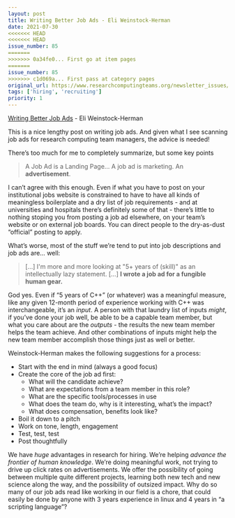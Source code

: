 ```yaml
---
layout: post
title: Writing Better Job Ads - Eli Weinstock-Herman
date: 2021-07-30
<<<<<<< HEAD
<<<<<<< HEAD
issue_number: 85
=======
>>>>>>> 0a34fe0... First go at item pages
=======
issue_number: 85
>>>>>>> c1d069a... First pass at category pages
original_url: https://www.researchcomputingteams.org/newsletter_issues/0085
tags: ['hiring', 'recruiting']
priority: 1
---
```


<!-- markdownlint-disable MD033 -->
<!-- markdownlint-disable MD041 -->
<!-- markdownlint-disable MD049 -->

[Writing Better Job Ads](http://www.tiernok.com/posts/2021/writing-better-job-ads/) - Eli Weinstock-Herman

This is a nice lengthy post on writing job ads.  And given what I see scanning job ads for research computing team managers, the advice is needed!

There’s too much for me to completely summarize, but some key points

> A Job Ad is a Landing Page… A job ad is marketing.  An **advertisement**.

I can’t agree with this enough.  Even if what you have to post on your institutional jobs website is constrained to have to have all kinds of meaningless boilerplate and a dry list of job requirements - and at universities and hospitals there’s definitely some of that - there’s little to nothing stoping you from posting a job ad elsewhere, on your team’s website or on external job boards.  You can direct people to the dry-as-dust “official” posting to apply.

What’s worse, most of the stuff we’re tend to put into job descriptions and job ads are… well:

> […]  I'm more and more looking at "5+ years of (skill)" as an intellectually lazy statement. […]
> **I wrote a job ad for a fungible human gear.**

God yes.  Even if “5 years of C++” (or whatever) was a meaningful measure, like any given 12-month period of experience working with C++ was interchangeable, it’s an *input*.  A person with that laundry list of inputs *might*, if you’ve done your job well, be able to be a capable team member, but what you care about are the *outputs* - the results the new team member helps the team achieve.  And other combinations of inputs might help the new team member accomplish those things just as well or better.

Weinstock-Herman makes the following suggestions for a process:

- Start with the end in mind (always a good focus)
- Create the core of the job ad first:
    - What will the candidate achieve?
    - What are expectations from a team member in this role?
    - What are the specific tools/processes in use
    - What does the team do, why is it interesting, what’s the impact?
    - What does compensation, benefits look like?
- Boil it down to a pitch
- Work on tone, length, engagement
- Test, test, test
- Post thoughtfully

We have *huge* advantages in research for hiring.  We’re helping *advance the frontier of human knowledge*.  We’re doing meaningful work, not trying to drive up click rates on advertisements.  We offer the possibility of going between multiple quite different projects, learning both new tech and new science along the way, and the possibility of outsized impact.  Why do so many of our job ads read like working in our field is a chore, that could easily be done by anyone with 3 years experience in linux and 4 years in “a scripting language”?